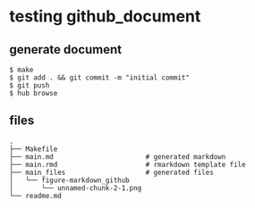 # testing github_document

## generate document

```
$ make
$ git add . && git commit -m "initial commit"
$ git push
$ hub browse
```

## files

```
.
├── Makefile
├── main.md                       # generated markdown
├── main.rmd                      # rmarkdown template file
├── main_files                    # generated files
│   └── figure-markdown_github
│       └── unnamed-chunk-2-1.png
└── readme.md
```
